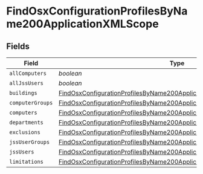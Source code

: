 # FindOsxConfigurationProfilesByName200ApplicationXMLScope


## Fields

| Field                                                                                                                                                                         | Type                                                                                                                                                                          | Required                                                                                                                                                                      | Description                                                                                                                                                                   |
| ----------------------------------------------------------------------------------------------------------------------------------------------------------------------------- | ----------------------------------------------------------------------------------------------------------------------------------------------------------------------------- | ----------------------------------------------------------------------------------------------------------------------------------------------------------------------------- | ----------------------------------------------------------------------------------------------------------------------------------------------------------------------------- |
| `allComputers`                                                                                                                                                                | *boolean*                                                                                                                                                                     | :heavy_minus_sign:                                                                                                                                                            | N/A                                                                                                                                                                           |
| `allJssUsers`                                                                                                                                                                 | *boolean*                                                                                                                                                                     | :heavy_minus_sign:                                                                                                                                                            | N/A                                                                                                                                                                           |
| `buildings`                                                                                                                                                                   | [FindOsxConfigurationProfilesByName200ApplicationXMLScopeBuildings](../../models/operations/findosxconfigurationprofilesbyname200applicationxmlscopebuildings.md)[]           | :heavy_minus_sign:                                                                                                                                                            | N/A                                                                                                                                                                           |
| `computerGroups`                                                                                                                                                              | [FindOsxConfigurationProfilesByName200ApplicationXMLScopeComputerGroups](../../models/operations/findosxconfigurationprofilesbyname200applicationxmlscopecomputergroups.md)[] | :heavy_minus_sign:                                                                                                                                                            | N/A                                                                                                                                                                           |
| `computers`                                                                                                                                                                   | [FindOsxConfigurationProfilesByName200ApplicationXMLScopeComputers](../../models/operations/findosxconfigurationprofilesbyname200applicationxmlscopecomputers.md)[]           | :heavy_minus_sign:                                                                                                                                                            | N/A                                                                                                                                                                           |
| `departments`                                                                                                                                                                 | [FindOsxConfigurationProfilesByName200ApplicationXMLScopeDepartments](../../models/operations/findosxconfigurationprofilesbyname200applicationxmlscopedepartments.md)[]       | :heavy_minus_sign:                                                                                                                                                            | N/A                                                                                                                                                                           |
| `exclusions`                                                                                                                                                                  | [FindOsxConfigurationProfilesByName200ApplicationXMLScopeExclusions](../../models/operations/findosxconfigurationprofilesbyname200applicationxmlscopeexclusions.md)           | :heavy_minus_sign:                                                                                                                                                            | N/A                                                                                                                                                                           |
| `jssUserGroups`                                                                                                                                                               | [FindOsxConfigurationProfilesByName200ApplicationXMLScopeJssUserGroups](../../models/operations/findosxconfigurationprofilesbyname200applicationxmlscopejssusergroups.md)[]   | :heavy_minus_sign:                                                                                                                                                            | N/A                                                                                                                                                                           |
| `jssUsers`                                                                                                                                                                    | [FindOsxConfigurationProfilesByName200ApplicationXMLScopeJssUsers](../../models/operations/findosxconfigurationprofilesbyname200applicationxmlscopejssusers.md)[]             | :heavy_minus_sign:                                                                                                                                                            | N/A                                                                                                                                                                           |
| `limitations`                                                                                                                                                                 | [FindOsxConfigurationProfilesByName200ApplicationXMLScopeLimitations](../../models/operations/findosxconfigurationprofilesbyname200applicationxmlscopelimitations.md)         | :heavy_minus_sign:                                                                                                                                                            | N/A                                                                                                                                                                           |
